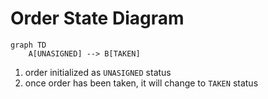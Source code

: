 # Order State Diagram

```mermaid
graph TD
    A[UNASIGNED] --> B[TAKEN]
```

1. order initialized as `UNASIGNED` status
2. once order has been taken, it will change to `TAKEN` status
